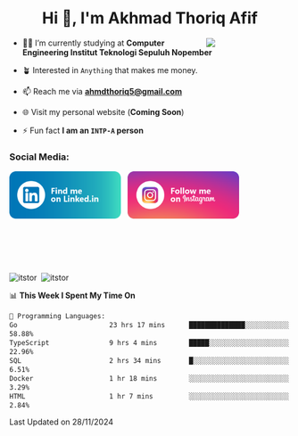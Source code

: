 <h1 align="center">Hi 👋, I'm Akhmad Thoriq Afif</h1>

<img align="right" src="https://i.giphy.com/media/VbnUQpnihPSIgIXuZv/giphy.webp" style="width:30%;">

- 👨‍🎓 I’m currently studying at **Computer Engineering Institut Teknologi Sepuluh Nopember**

- 🪴 Interested in `Anything` that makes me money.

- 📫 Reach me via **ahmdthoriq5@gmail.com**

- 🌐 Visit my personal website (**Coming Soon**)

- ⚡ Fun fact **I am an `INTP-A` person**

<h3 align="left">Social Media:</h3>
<p align="left">
<a href="https://linkedin.com/in/akhmad-thoriq-afif" target="_blank"><img align="center" src="./images/linkedin.png" alt="akhmad-thoriq-afif" width="200" /></a>&nbsp;&nbsp;
<a href="https://instagram.com/ahmdthoriq_" target="_blank"><img align="center" src="./images/instagram.png" alt="ahmdthoriq_"width="200" /></a>
</p>
</br>
</br>
</br>
</br>
<p><img align="center" src="https://github-readme-stats.vercel.app/api?username=itstor&show_icons=true&locale=en&theme=nord" alt="itstor" height="170"/>&nbsp;&nbsp;<img align="center" src="https://github-readme-stats.vercel.app/api/top-langs?username=itstor&show_icons=true&locale=en&layout=compact&theme=nord" alt="itstor" height="170" /></p>

<!--START_SECTION:waka-->
📊 **This Week I Spent My Time On** 

```text
💬 Programming Languages: 
Go                       23 hrs 17 mins      ██████████████░░░░░░░░░░░   58.88% 
TypeScript               9 hrs 4 mins        █████░░░░░░░░░░░░░░░░░░░░   22.96% 
SQL                      2 hrs 34 mins       █░░░░░░░░░░░░░░░░░░░░░░░░   6.51% 
Docker                   1 hr 18 mins        ░░░░░░░░░░░░░░░░░░░░░░░░░   3.29% 
HTML                     1 hr 7 mins         ░░░░░░░░░░░░░░░░░░░░░░░░░   2.84%

```


 Last Updated on 28/11/2024
<!--END_SECTION:waka-->
